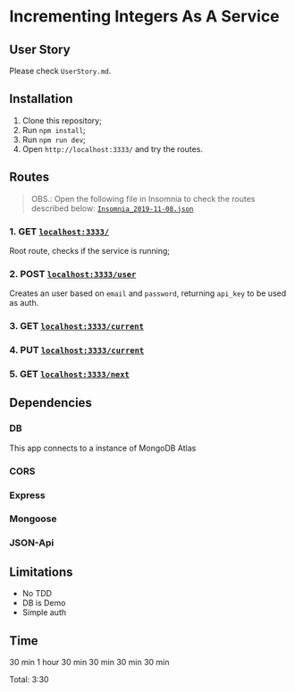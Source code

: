 # Incrementing Integers As A Service

## User Story
Please check `UserStory.md`.

## Installation
1. Clone this repository;
2. Run `npm install`;
3. Run `npm run dev`;
4. Open `http://localhost:3333/` and try the routes.

## Routes

> OBS.: Open the following file in Insomnia to check the routes described below:
[`Insomnia_2019-11-08.json`](./Insomnia_2019-11-08.json) 


### 1. GET [`localhost:3333/`](http://localhost:3333/)
Root route, checks if the service is running;

### 2. POST [`localhost:3333/user`](http://localhost:3333/user)
Creates an user based on `email` and `password`, returning `api_key` to be used as auth.

### 3. GET [`localhost:3333/current`](http://localhost:3333/current)

### 4. PUT [`localhost:3333/current`](http://localhost:3333/current)

### 5. GET [`localhost:3333/next`](http://localhost:3333/next)


## Dependencies

### DB
This app connects to a instance of MongoDB Atlas

### CORS

### Express

### Mongoose

### JSON-Api


## Limitations
- No TDD
- DB is Demo
- Simple auth


## Time
30 min
1 hour
30 min
30 min
30 min
30 min

Total: 3:30